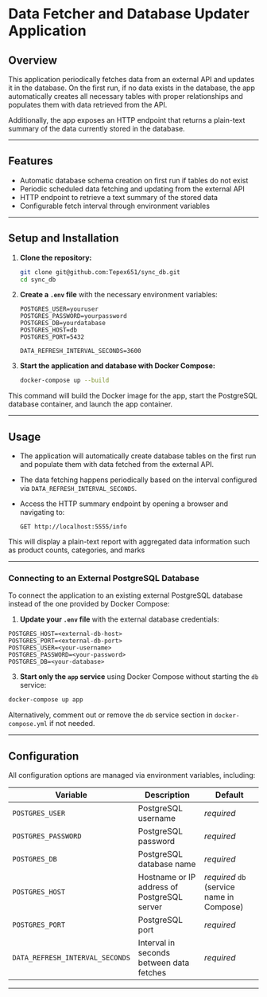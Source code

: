 # Data Fetcher and Database Updater Application

## Overview

This application periodically fetches data from an external API and updates it in the database. On the first run, if no data exists in the database, the app automatically creates all necessary tables with proper relationships and populates them with data retrieved from the API.

Additionally, the app exposes an HTTP endpoint that returns a plain-text summary of the data currently stored in the database.

---

## Features

- Automatic database schema creation on first run if tables do not exist
- Periodic scheduled data fetching and updating from the external API
- HTTP endpoint to retrieve a text summary of the stored data
- Configurable fetch interval through environment variables

---

## Setup and Installation

1. **Clone the repository:**

    ```bash
    git clone git@github.com:Tepex651/sync_db.git
    cd sync_db
    ```

2. **Create a `.env` file** with the necessary environment variables:

    ```env
    POSTGRES_USER=youruser
    POSTGRES_PASSWORD=yourpassword
    POSTGRES_DB=yourdatabase
    POSTGRES_HOST=db
    POSTGRES_PORT=5432

    DATA_REFRESH_INTERVAL_SECONDS=3600
    ```

3. **Start the application and database with Docker Compose:**

    ```bash
    docker-compose up --build
    ```

This command will build the Docker image for the app, start the PostgreSQL database container, and launch the app container.

---

## Usage

- The application will automatically create database tables on the first run and populate them with data fetched from the external API.  
- The data fetching happens periodically based on the interval configured via `DATA_REFRESH_INTERVAL_SECONDS`.  
- Access the HTTP summary endpoint by opening a browser and navigating to:

    ```
    GET http://localhost:5555/info
    ```

This will display a plain-text report with aggregated data information such as product counts, categories, and marks

---

### Connecting to an External PostgreSQL Database

To connect the application to an existing external PostgreSQL database instead of the one provided by Docker Compose:

1. **Update your `.env` file** with the external database credentials:

  ```env
  POSTGRES_HOST=<external-db-host>
  POSTGRES_PORT=<external-db-port>
  POSTGRES_USER=<your-username>
  POSTGRES_PASSWORD=<your-password>
  POSTGRES_DB=<your-database>
  ```

3. **Start only the `app` service** using Docker Compose without starting the `db` service:

  ```bash
  docker-compose up app
  ```

Alternatively, comment out or remove the `db` service section in `docker-compose.yml` if not needed.

---

## Configuration

All configuration options are managed via environment variables, including:

| Variable                   | Description                                  | Default                          |
|----------------------------|----------------------------------------------|---------------------------------|
| `POSTGRES_USER`            | PostgreSQL username                          | *required*                      |
| `POSTGRES_PASSWORD`        | PostgreSQL password                          | *required*                      |
| `POSTGRES_DB`              | PostgreSQL database name                     | *required*                      |
| `POSTGRES_HOST`            | Hostname or IP address of PostgreSQL server | *required* `db` (service name in Compose)  |
| `POSTGRES_PORT`            | PostgreSQL port                              | *required*                          |
| `DATA_REFRESH_INTERVAL_SECONDS` | Interval in seconds between data fetches | *required*                |

---
